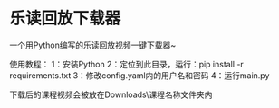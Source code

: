 # 乐读回放下载器
一个用Python编写的乐读回放视频一键下载器~

使用教程：
1：安装Python
2：定位到此目录，运行：pip install -r requirements.txt
3：修改config.yaml内的用户名和密码
4：运行main.py

下载后的课程视频会被放在Downloads\课程名称文件夹内
